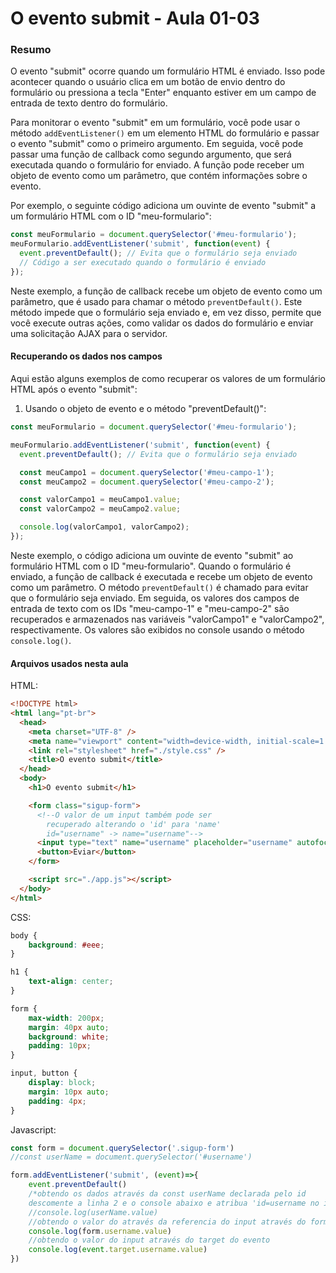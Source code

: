<!--
Antes de publicar a issue, lembre-se de clicar na aba "Preview", para visualizar se a formatação está correta =)
-->

<!-- Escreva/insira as imagens após essa linha -->

# O evento submit - Aula 01-03

### Resumo

O evento "submit" ocorre quando um formulário HTML é enviado. Isso pode acontecer quando o usuário clica em um botão de envio dentro do formulário ou pressiona a tecla "Enter" enquanto estiver em um campo de entrada de texto dentro do formulário.

Para monitorar o evento "submit" em um formulário, você pode usar o método `addEventListener()` em um elemento HTML do formulário e passar o evento "submit" como o primeiro argumento. Em seguida, você pode passar uma função de callback como segundo argumento, que será executada quando o formulário for enviado. A função pode receber um objeto de evento como um parâmetro, que contém informações sobre o evento.

Por exemplo, o seguinte código adiciona um ouvinte de evento "submit" a um formulário HTML com o ID "meu-formulario":

```javascript
const meuFormulario = document.querySelector('#meu-formulario');
meuFormulario.addEventListener('submit', function(event) {
  event.preventDefault(); // Evita que o formulário seja enviado
  // Código a ser executado quando o formulário é enviado
});
```

Neste exemplo, a função de callback recebe um objeto de evento como um parâmetro, que é usado para chamar o método `preventDefault()`. Este método impede que o formulário seja enviado e, em vez disso, permite que você execute outras ações, como validar os dados do formulário e enviar uma solicitação AJAX para o servidor.

#### Recuperando os dados nos campos

Aqui estão alguns exemplos de como recuperar os valores de um formulário HTML após o evento "submit":

1. Usando o objeto de evento e o método "preventDefault()":

```javascript
const meuFormulario = document.querySelector('#meu-formulario');

meuFormulario.addEventListener('submit', function(event) {
  event.preventDefault(); // Evita que o formulário seja enviado

  const meuCampo1 = document.querySelector('#meu-campo-1');
  const meuCampo2 = document.querySelector('#meu-campo-2');

  const valorCampo1 = meuCampo1.value;
  const valorCampo2 = meuCampo2.value;

  console.log(valorCampo1, valorCampo2);
});
```

Neste exemplo, o código adiciona um ouvinte de evento "submit" ao formulário HTML com o ID "meu-formulario". Quando o formulário é enviado, a função de callback é executada e recebe um objeto de evento como um parâmetro. O método `preventDefault()` é chamado para evitar que o formulário seja enviado. Em seguida, os valores dos campos de entrada de texto com os IDs "meu-campo-1" e "meu-campo-2" são recuperados e armazenados nas variáveis "valorCampo1" e "valorCampo2", respectivamente. Os valores são exibidos no console usando o método `console.log()`.

#### Arquivos usados nesta aula

HTML:

```html
<!DOCTYPE html>
<html lang="pt-br">
  <head>
    <meta charset="UTF-8" />
    <meta name="viewport" content="width=device-width, initial-scale=1.0" />
    <link rel="stylesheet" href="./style.css" />
    <title>O evento submit</title>
  </head>
  <body>
    <h1>O evento submit</h1>

    <form class="sigup-form">
      <!--O valor de um input também pode ser 
        recuperado alterando o 'id' para 'name'
        id="username" -> name="username"-->
      <input type="text" name="username" placeholder="username" autofocus />
      <button>Eviar</button>
    </form>

    <script src="./app.js"></script>
  </body>
</html>
```

CSS:

```css
body {
    background: #eee;
}

h1 {
    text-align: center;
}

form {
    max-width: 200px;
    margin: 40px auto;
    background: white;
    padding: 10px;
}

input, button {
    display: block;
    margin: 10px auto;
    padding: 4px;
}
```

Javascript:

```javascript
const form = document.querySelector('.sigup-form')
//const userName = document.querySelector('#username')

form.addEventListener('submit', (event)=>{
    event.preventDefault()
    /*obtendo os dados através da const userName declarada pelo id
    descomente a linha 2 e o console abaixo e atribua 'id=username no input html'*/
    //console.log(userName.value)
    //obtendo o valor do através da referencia do input através do form 
    console.log(form.username.value)
    //obtendo o valor do input através do target do evento
    console.log(event.target.username.value)
})
```

